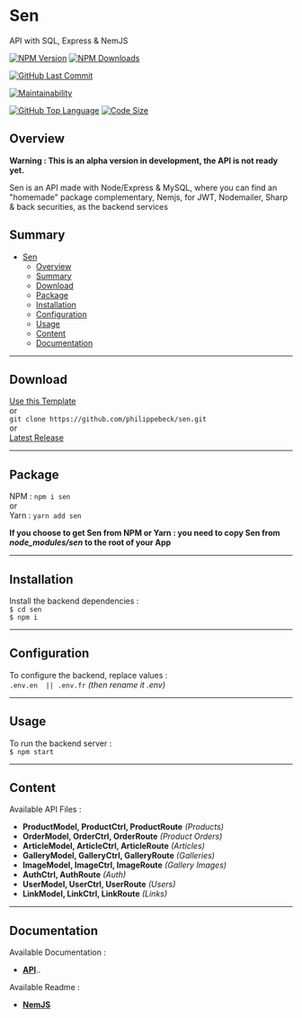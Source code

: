 # Sen 

API with SQL, Express & NemJS

[![NPM Version](https://badgen.net/npm/v/sen)](https://www.npmjs.com/package/sen)
[![NPM Downloads](https://badgen.net/npm/dt/sen)](https://www.npmjs.com/package/sen)

[![GitHub Last Commit](https://badgen.net/github/last-commit/philippebeck/sen)](https://github.com/philippebeck/sen/commits/master)

[![Maintainability](https://api.codeclimate.com/v1/badges/c2938393c028dc63505a/maintainability)](https://codeclimate.com/github/philippebeck/sen/maintainability)

[![GitHub Top Language](https://img.shields.io/github/languages/top/philippebeck/sen)](https://github.com/philippebeck/sen)
[![Code Size](https://img.shields.io/github/languages/code-size/philippebeck/sen)](https://github.com/philippebeck/sen/tree/master)

## Overview

**Warning : This is an alpha version in development, the API is not ready yet.**

Sen is an API made with Node/Express & MySQL, where you can find an "homemade" package complementary, Nemjs, for JWT, Nodemailer, Sharp & back securities, as the backend services  

## Summary

- [Sen](#sen)
  - [Overview](#overview)
  - [Summary](#summary)
  - [Download](#download)
  - [Package](#package)
  - [Installation](#installation)
  - [Configuration](#configuration)
  - [Usage](#usage)
  - [Content](#content)
  - [Documentation](#documentation)

---

## Download

[Use this Template](https://github.com/philippebeck/sen/generate)  
or  
`git clone https://github.com/philippebeck/sen.git`  
or  
[Latest Release](https://github.com/philippebeck/sen/releases)  

---

## Package

NPM : `npm i sen`  
or  
Yarn : `yarn add sen`  

**If you choose to get Sen from NPM or Yarn : you need to copy Sen from *node_modules/sen* to the root of your App**

---

## Installation

Install the backend dependencies :  
`$ cd sen`  
`$ npm i`  

---

## Configuration

To configure the backend, replace values :  
`.env.en  || .env.fr` *(then rename it .env)*  

---

## Usage

To run the backend server :  
`$ npm start`  

---
## Content

Available API Files :
-  **ProductModel, ProductCtrl, ProductRoute** *(Products)*  
-  **OrderModel, OrderCtrl, OrderRoute** *(Product Orders)*  
-  **ArticleModel, ArticleCtrl, ArticleRoute** *(Articles)*  
-  **GalleryModel, GalleryCtrl, GalleryRoute** *(Galleries)*  
-  **ImageModel, ImageCtrl, ImageRoute** *(Gallery Images)*  
-  **AuthCtrl, AuthRoute** *(Auth)*  
-  **UserModel, UserCtrl, UserRoute** *(Users)*  
-  **LinkModel, LinkCtrl, LinkRoute** *(Links)*  

---

## Documentation

Available Documentation :  
-  [**API**](https://github.com/philippebeck/sen/tree/master/swagger.yaml)..

Available Readme :  
-  [**NemJS**](https://github.com/philippebeck/nemjs)  
